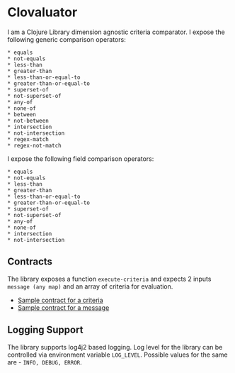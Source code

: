 # Clovaluator

I am a Clojure Library dimension agnostic criteria comparator. 
I expose the following generic comparison operators:
```
* equals
* not-equals
* less-than
* greater-than
* less-than-or-equal-to
* greater-than-or-equal-to
* superset-of
* not-superset-of
* any-of
* none-of
* between
* not-between
* intersection
* not-intersection
* regex-match
* regex-not-match
```

I expose the following field comparison operators:
```
* equals
* not-equals
* less-than
* greater-than
* less-than-or-equal-to
* greater-than-or-equal-to
* superset-of
* not-superset-of
* any-of
* none-of
* intersection
* not-intersection
```

## Contracts
The library exposes a function `execute-criteria` and expects 2 inputs `message (any map)` and an 
array of criteria for evaluation. 
* [Sample contract for a criteria](contracts/sample-criteria.md)
* [Sample contract for a message](contracts/sample-message.md)

## Logging Support
The library supports log4j2 based logging. Log level for the library can be controlled via
environment variable `LOG_LEVEL`. Possible values for the same are - `INFO, DEBUG, ERROR`.